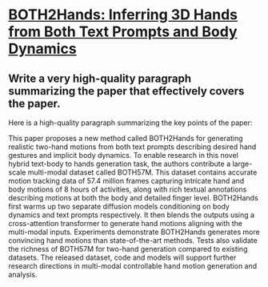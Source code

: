 # [BOTH2Hands: Inferring 3D Hands from Both Text Prompts and Body Dynamics](https://arxiv.org/abs/2312.07937)

## Write a very high-quality paragraph summarizing the paper that effectively covers the paper.

 Here is a high-quality paragraph summarizing the key points of the paper:

This paper proposes a new method called BOTH2Hands for generating realistic two-hand motions from both text prompts describing desired hand gestures and implicit body dynamics. To enable research in this novel hybrid text-body to hands generation task, the authors contribute a large-scale multi-modal dataset called BOTH57M. This dataset contains accurate motion tracking data of 57.4 million frames capturing intricate hand and body motions of 8 hours of activities, along with rich textual annotations describing motions at both the body and detailed finger level. BOTH2Hands first warms up two separate diffusion models conditioning on body dynamics and text prompts respectively. It then blends the outputs using a cross-attention transformer to generate hand motions aligning with the multi-modal inputs. Experiments demonstrate BOTH2Hands generates more convincing hand motions than state-of-the-art methods. Tests also validate the richness of BOTH57M for two-hand generation compared to existing datasets. The released dataset, code and models will support further research directions in multi-modal controllable hand motion generation and analysis.
